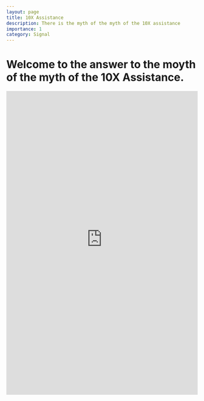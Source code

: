 ```yaml
---
layout: page
title: 10X Assistance
description: There is the myth of the myth of the 10X assistance
importance: 1
category: Signal
---
```


# Welcome to the answer to the moyth of the myth of the 10X Assistance.

<iframe src="https://joshuajaeger-10x-assistance-mythofthe10x-igsxlt.streamlit.app/" width="100%" height="800px" frameborder="0"></iframe>